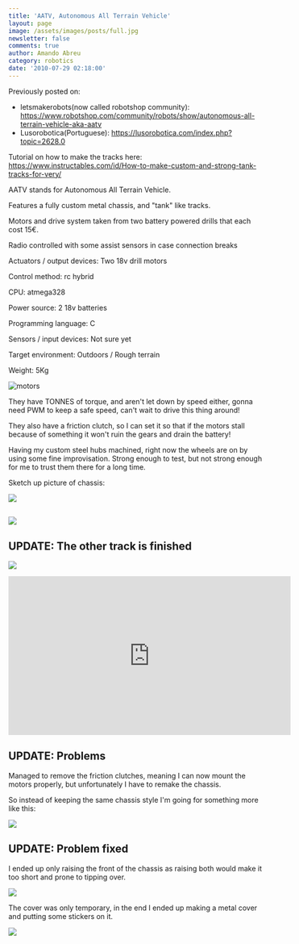 ```yaml
---
title: 'AATV, Autonomous All Terrain Vehicle'
layout: page
image: /assets/images/posts/full.jpg
newsletter: false
comments: true
author: Amando Abreu
category: robotics
date: '2010-07-29 02:18:00'
---
```

Previously posted on:

* letsmakerobots(now called robotshop community): <https://www.robotshop.com/community/robots/show/autonomous-all-terrain-vehicle-aka-aatv>
* Lusorobotica(Portuguese): <https://lusorobotica.com/index.php?topic=2628.0>

Tutorial on how to make the tracks here: <https://www.instructables.com/id/How-to-make-custom-and-strong-tank-tracks-for-very/>



AATV stands for Autonomous All Terrain Vehicle.

Features a fully custom metal chassis, and "tank" like tracks.

Motors and drive system taken from two battery powered drills that each cost 15€.

Radio controlled with some assist sensors in case connection breaks

Actuators / output devices: Two 18v drill motors

Control method: rc hybrid

CPU: atmega328

Power source: 2 18v batteries

Programming language: C

Sensors / input devices: Not sure yet

Target environment: Outdoors / Rough terrain

Weight: 5Kg

![motors](/assets/images/posts/2utkzo8.jpg "motors")

They have TONNES of torque, and aren't let down by speed either, gonna need PWM to keep a safe speed, can't wait to drive this thing around!

They also have a friction clutch, so I can set it so that if the motors stall because of something it won't ruin the gears and drain the battery! 

Having my custom steel hubs machined, right now the wheels are on by using some fine improvisation. Strong enough to test, but not strong enough for me to trust them there for a long time. 

Sketch up picture of chassis:

![](/assets/images/posts/2sbrj9e.jpg)

## 

![](/assets/images/posts/2vijt36.jpg)

## UPDATE: The other track is finished

![](/assets/images/posts/axi89d.jpg)

<iframe width="560" height="315" src="https://www.youtube.com/embed/CYRbkZ2H5Ac" frameborder="0" allow="accelerometer; autoplay; encrypted-media; gyroscope; picture-in-picture" allowfullscreen></iframe>

## UPDATE: Problems

Managed to remove the friction clutches, meaning I can now mount the motors properly, but unfortunately I have to remake the chassis.

So instead of keeping the same chassis style I'm going for something more like this:

![](/assets/images/posts/335bg2w.jpg)

## UPDATE: Problem fixed

I ended up only raising the front of the chassis as raising both would make it too short and prone to tipping over.

![](/assets/images/posts/p5pb6776597.jpg)

The cover was only temporary, in the end I ended up making a metal cover and putting some stickers on it.

![](/assets/images/posts/full.jpg)
